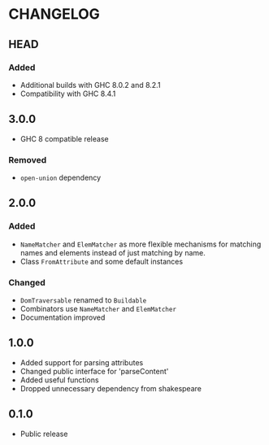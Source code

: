 # CHANGELOG

## HEAD

### Added

* Additional builds with GHC 8.0.2 and 8.2.1
* Compatibility with GHC 8.4.1

## 3.0.0

* GHC 8 compatible release

### Removed

* `open-union` dependency

## 2.0.0

### Added

* `NameMatcher` and `ElemMatcher` as more flexible mechanisms for
  matching names and elements instead of just matching by name.
* Class `FromAttribute` and some default instances

### Changed

* `DomTraversable` renamed to `Buildable`
* Combinators use `NameMatcher` and `ElemMatcher`
* Documentation improved

## 1.0.0

* Added support for parsing attributes
* Changed public interface for 'parseContent'
* Added useful functions
* Dropped unnecessary dependency from shakespeare

## 0.1.0

* Public release
